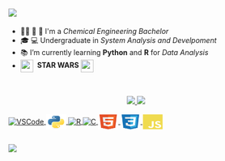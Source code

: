 ### <img src="https://i.gifer.com/origin/1b/1bceb26d91bbe929e5e2f3c6577c6b49_w200.webp">

- 🧑‍🔬 🥼 🧪 I'm a *Chemical Engineering Bachelor*
- 🎓 💻 Undergraduate in *System Analysis and Develpoment*
- 📚 I’m currently learning <b>Python</b> and <b>R</b> for *Data Analysis*
- <img align="center" height="25" width="25" src="https://user-images.githubusercontent.com/86980326/162636279-3fdd75fb-34ad-4277-95fb-e30b9bca600b.png">&nbsp; <B>STAR WARS</B> <img align="center" height="25" width="25" src="https://user-images.githubusercontent.com/86980326/162636327-b17618ba-5cc9-40bf-8c5e-bbe6dc0b1dd4.png">

##
<br>
<div align="center">
  <a href="https://github.com/eduardo-pcamargo">
  <img height="180em" src="https://github-readme-stats.vercel.app/api?username=eduardo-pcamargo&show_icons=true&theme=dracula&include_all_commits=true&count_private=true"/>
  <img height="180em" src="https://github-readme-stats.vercel.app/api/top-langs/?username=eduardo-pcamargo&layout=compact&langs_count=7&theme=dracula"/>
</div>
  
<div style="display: inline_block"><br>
  <img align="center" alt="VSCode" height="30" width="40" src="https://cdn.jsdelivr.net/gh/devicons/devicon/icons/vscode/vscode-original.svg" />      
  <img align="center" alt="Python" height="30" width="40" src="https://raw.githubusercontent.com/devicons/devicon/master/icons/python/python-original.svg">
  <img align="center" alt="R" height="30" width="40" src="https://cdn.jsdelivr.net/gh/devicons/devicon/icons/rstudio/rstudio-original.svg">
  <img align="center" alt="C" height="30" width="40" src="https://cdn.jsdelivr.net/gh/devicons/devicon/icons/c/c-original.svg"/>        
  <img align="center" alt="HTML5" height="30" width="40" src="https://raw.githubusercontent.com/devicons/devicon/master/icons/html5/html5-original.svg">
  <img align="center" alt="CSS3" height="30" width="40" src="https://raw.githubusercontent.com/devicons/devicon/master/icons/css3/css3-original.svg">
  <img align="center" alt="Js" height="30" width="40" src="https://raw.githubusercontent.com/devicons/devicon/master/icons/javascript/javascript-plain.svg">
</div>
  
##
  
<div> 
  <a href="https://www.linkedin.com/in/eduardo-pires-camargo/" target="_blank"><img src="https://img.shields.io/badge/-LinkedIn-%230077B5?style=for-the-badge&logo=linkedin&logoColor=white" target="_blank"></a> 
</div>
